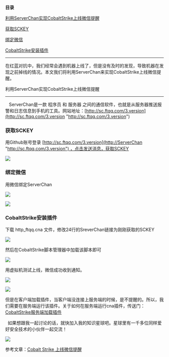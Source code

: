 **目录**

[利用ServerChan实现CobaltStrike上线微信提醒](#t0 "利用ServerChan实现CobaltStrike上线微信提醒")

[获取SCKEY](#t1 "获取SCKEY")

[绑定微信](#t2 "绑定微信")

[CobaltStrike安装插件](#t3 "CobaltStrike安装插件")

* * *

在红蓝对抗中，我们经常会遇到机器上线了，但是没有及时的发现，导致机器在发现之前掉线的情况。本文我们将利用ServerChan来实现CobaltStrike上线微信提醒。

利用ServerChan实现CobaltStrike上线微信提醒
--------------------------------

   ServerChan是一款 程序员 和 服务器 之间的通信软件，也就是从服务器推送报警和日志信息到手机的工具。网站地址：[http://sc.ftqq.com/3.version](http://sc.ftqq.com/3.version "http://sc.ftqq.com/3.version")

### 获取SCKEY

用Github账号登录 [http://sc.ftqq.com/3.version](http://ServerChan "http://sc.ftqq.com/3.version") ，点击发送消息，获取SCKEY

![](https://img-blog.csdnimg.cn/20200623180157848.png?x-oss-process=image/watermark,type_ZmFuZ3poZW5naGVpdGk,shadow_10,text_aHR0cHM6Ly9ibG9nLmNzZG4ubmV0L3FxXzM2MTE5MTky,size_16,color_FFFFFF,t_70)

### 绑定微信

用微信绑定ServerChan

![](https://img-blog.csdnimg.cn/20200623180404730.png?x-oss-process=image/watermark,type_ZmFuZ3poZW5naGVpdGk,shadow_10,text_aHR0cHM6Ly9ibG9nLmNzZG4ubmV0L3FxXzM2MTE5MTky,size_16,color_FFFFFF,t_70)

![](https://img-blog.csdnimg.cn/20200623180439552.png?x-oss-process=image/watermark,type_ZmFuZ3poZW5naGVpdGk,shadow_10,text_aHR0cHM6Ly9ibG9nLmNzZG4ubmV0L3FxXzM2MTE5MTky,size_16,color_FFFFFF,t_70)

### CobaltStrike安装插件

下载 http\_ftqq.cna 文件，修改24行的SreverChan链接为刚刚获取的SCKEY

![](https://img-blog.csdnimg.cn/20200623180837699.png?x-oss-process=image/watermark,type_ZmFuZ3poZW5naGVpdGk,shadow_10,text_aHR0cHM6Ly9ibG9nLmNzZG4ubmV0L3FxXzM2MTE5MTky,size_16,color_FFFFFF,t_70)

然后在CobaltStrike脚本管理器中加载该脚本即可

![](https://img-blog.csdnimg.cn/20200623181342240.png?x-oss-process=image/watermark,type_ZmFuZ3poZW5naGVpdGk,shadow_10,text_aHR0cHM6Ly9ibG9nLmNzZG4ubmV0L3FxXzM2MTE5MTky,size_16,color_FFFFFF,t_70)

用虚拟机测试上线，微信成功收到通知。

![](https://img-blog.csdnimg.cn/20200623210131961.png?x-oss-process=image/watermark,type_ZmFuZ3poZW5naGVpdGk,shadow_10,text_aHR0cHM6Ly9ibG9nLmNzZG4ubmV0L3FxXzM2MTE5MTky,size_16,color_FFFFFF,t_70)

![](https://img-blog.csdnimg.cn/20200623210102978.png?x-oss-process=image/watermark,type_ZmFuZ3poZW5naGVpdGk,shadow_10,text_aHR0cHM6Ly9ibG9nLmNzZG4ubmV0L3FxXzM2MTE5MTky,size_16,color_FFFFFF,t_70)

但是在客户端加载插件，当客户端没连接上服务端的时候，是不提醒的。所以，我们需要在服务端运行该插件。关于如何在服务端运行cna插件，传送门：[CobaltStrike服务端加载插件](https://xie1997.blog.csdn.net/article/details/106088279#%E6%9C%8D%E5%8A%A1%E7%AB%AF%E5%8A%A0%E8%BD%BD "CobaltStrike服务端加载插件")

  如果想跟我一起讨论的话，就快加入我的知识星球吧。星球里有一千多位同样爱好安全技术的小伙伴一起交流！

![](https://img-blog.csdnimg.cn/1219ed79e9ed449d85d27b732cda5ea6.jpg)

参考文章：[Cobalt Strike 上线微信提醒](http://www.nmd5.com/?p=567&from=timeline&isappinstalled=0 "Cobalt Strike 上线微信提醒")